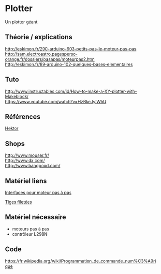 # Plotter

Un plotter géant

## Théorie / explications

http://eskimon.fr/290-arduino-603-petits-pas-le-moteur-pas-pas  
http://sam.electroastro.pagesperso-orange.fr/dossiers/pasapas/moteurpas2.htm    
http://eskimon.fr/89-arduino-102-quelques-bases-elementaires

## Tuto

http://www.instructables.com/id/How-to-make-a-XY-plotter-with-Makeblock/  
https://www.youtube.com/watch?v=HzBkeJylWhU  

## Références

[Hektor](http://juerglehni.com/works/hektor)

## Shops

http://www.mouser.fr/  
http://www.dx.com/  
http://www.banggood.com/  

## Matériel liens

[Interfaces pour moteur pas à pas](http://www.banggood.com/fr/5Pcs-L298N-Dual-H-Bridge-Stepper-Motor-Driver-Board-For-Arduino-p-948150.html)

[Tiges filetées](http://www.visseriefixations.fr/tiges-filetees/acier-classe-8-8/tige-filetee-acier-8-8-zingue-blanc-din-975.html)

## Matériel nécessaire

- moteurs pas à pas
- contrôleur L298N

## Code

https://fr.wikipedia.org/wiki/Programmation_de_commande_num%C3%A9rique  
